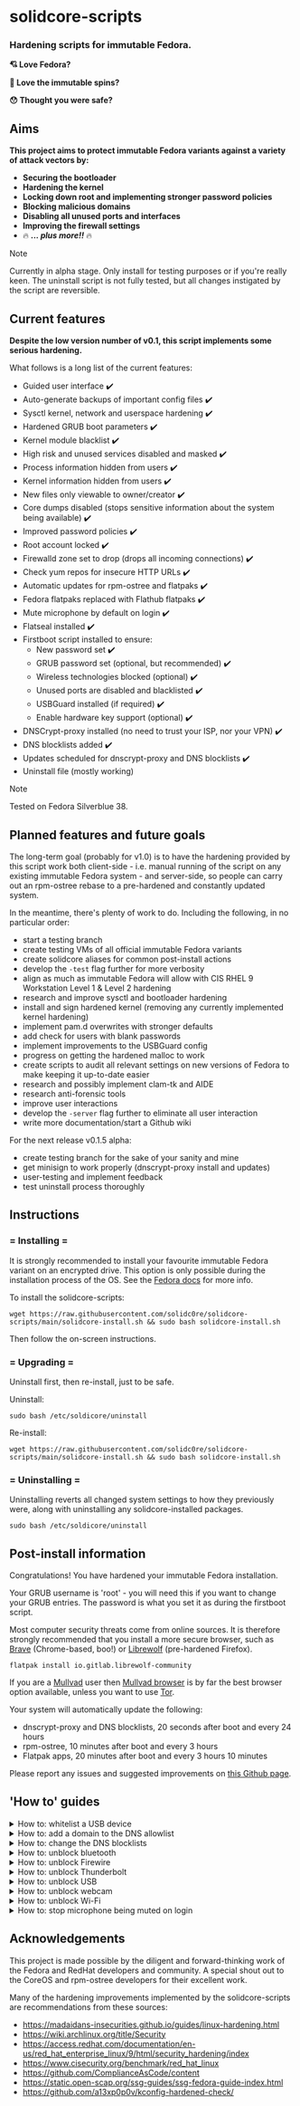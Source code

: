 # solidcore-scripts
### Hardening scripts for immutable Fedora.

**:cupid: Love Fedora?**

**:sparkling_heart: Love the immutable spins?**

**:hushed: Thought you were safe?**


## Aims
**This project aims to protect immutable Fedora variants against a variety of attack vectors by:**
- **Securing the bootloader**
- **Hardening the kernel**
- **Locking down root and implementing stronger password policies**
- **Blocking malicious domains**
- **Disabling all unused ports and interfaces**
- **Improving the firewall settings**
- :fire: ***... plus more!!*** :fire:

> [!NOTE]
> Currently in alpha stage. Only install for testing purposes or if you're really keen. The uninstall script is not fully tested, but all changes instigated by the script are reversible.


## Current features
**Despite the low version number of v0.1, this script implements some serious hardening.**

What follows is a long list of the current features:

- Guided user interface :heavy_check_mark:
- Auto-generate backups of important config files :heavy_check_mark:
- Sysctl kernel, network and userspace hardening :heavy_check_mark:
- Hardened GRUB boot parameters :heavy_check_mark:
- Kernel module blacklist :heavy_check_mark:
- High risk and unused services disabled and masked :heavy_check_mark:
- Process information hidden from users :heavy_check_mark:
- Kernel information hidden from users :heavy_check_mark:
- New files only viewable to owner/creator :heavy_check_mark:
- Core dumps disabled (stops sensitive information about the system being available) :heavy_check_mark:
- Improved password policies :heavy_check_mark:
- Root account locked :heavy_check_mark:
- Firewalld zone set to drop (drops all incoming connections) :heavy_check_mark:
- Check yum repos for insecure HTTP URLs :heavy_check_mark:
- Automatic updates for rpm-ostree and flatpaks :heavy_check_mark:
- Fedora flatpaks replaced with Flathub flatpaks :heavy_check_mark:
- Mute microphone by default on login :heavy_check_mark:
- Flatseal installed :heavy_check_mark:
- Firstboot script installed to ensure:
  - New password set :heavy_check_mark:
  - GRUB password set (optional, but recommended) :heavy_check_mark:
  - Wireless technologies blocked (optional) :heavy_check_mark:
  - Unused ports are disabled and blacklisted :heavy_check_mark:
  - USBGuard installed (if required) :heavy_check_mark:
  - Enable hardware key support (optional) :heavy_check_mark:
- DNSCrypt-proxy installed (no need to trust your ISP, nor your VPN) :heavy_check_mark:
- DNS blocklists added :heavy_check_mark:
- Updates scheduled for dnscrypt-proxy and DNS blocklists :heavy_check_mark:
- Uninstall file (mostly working)

> [!NOTE]
> Tested on Fedora Silverblue 38.

## Planned features and future goals
The long-term goal (probably for v1.0) is to have the hardening provided by this script work both client-side - i.e. manual running of the script on any existing immutable Fedora system - and server-side, so people can carry out an rpm-ostree rebase to a pre-hardened and constantly updated system.

In the meantime, there's plenty of work to do. Including the following, in no particular order:
- start a testing branch
- create testing VMs of all official immutable Fedora variants
- create solidcore aliases for common post-install actions
- develop the `-test` flag further for more verbosity
- align as much as immutable Fedora will allow with CIS RHEL 9 Workstation Level 1 & Level 2 hardening
- research and improve sysctl and bootloader hardening
- install and sign hardened kernel (removing any currently implemented kernel hardening)
- implement pam.d overwrites with stronger defaults
- add check for users with blank passwords
- implement improvements to the USBGuard config
- progress on getting the hardened malloc to work
- create scripts to audit all relevant settings on new versions of Fedora to make keeping it up-to-date easier
- research and possibly implement clam-tk and AIDE
- research anti-forensic tools
- improve user interactions
- develop the `-server` flag further to eliminate all user interaction
- write more documentation/start a Github wiki

For the next release v0.1.5 alpha:
- create testing branch for the sake of your sanity and mine
- get minisign to work properly (dnscrypt-proxy install and updates)
- user-testing and implement feedback
- test uninstall process thoroughly

## Instructions
### = Installing =
It is strongly recommended to install your favourite immutable Fedora variant on an encrypted drive. This option is only possible during the installation process of the OS. See the [Fedora docs](https://docs.fedoraproject.org/en-US/quick-docs/encrypting-drives-using-LUKS/#_creating_encrypted_block_devices_in_anaconda) for more info.

To install the solidcore-scripts:
```
wget https://raw.githubusercontent.com/solidc0re/solidcore-scripts/main/solidcore-install.sh && sudo bash solidcore-install.sh
```

Then follow the on-screen instructions.

### = Upgrading =

Uninstall first, then re-install, just to be safe.

Uninstall:
```
sudo bash /etc/soldicore/uninstall
```

Re-install:
```
wget https://raw.githubusercontent.com/solidc0re/solidcore-scripts/main/solidcore-install.sh && sudo bash solidcore-install.sh
```


### = Uninstalling =
Uninstalling reverts all changed system settings to how they previously were, along with uninstalling any solidcore-installed packages.
```
sudo bash /etc/soldicore/uninstall
```


## Post-install information
Congratulations! You have hardened your immutable Fedora installation.

Your GRUB username is 'root' - you will need this if you want to change your GRUB entries. The password is what you set it as during the firstboot script.

Most computer security threats come from online sources. It is therefore strongly recommended that you install a more secure browser, such as [Brave](https://brave.com/) (Chrome-based, boo!) or [Librewolf](https://librewolf.net/) (pre-hardened Firefox).

```
flatpak install io.gitlab.librewolf-community
```

If you are a [Mullvad](https://mullvad.net/) user then [Mullvad browser](https://flathub.org/apps/net.mullvad.MullvadBrowser) is by far the best browser option available, unless you want to use [Tor](https://flathub.org/apps/com.github.micahflee.torbrowser-launcher).

Your system will automatically update the following:
- dnscrypt-proxy and DNS blocklists, 20 seconds after boot and every 24 hours
- rpm-ostree, 10 minutes after boot and every 3 hours
- Flatpak apps, 20 minutes after boot and every 3 hours 10 minutes

Please report any issues and suggested improvements on [this Github page](https://github.com/solidc0re/solidcore-scripts/issues).

## 'How to' guides

<details>
<summary>How to: whitelist a USB device</summary>
  
### How to: whitelist a USB device

If you notified the script that you use USB ports, it will have installed USBGuard to protect these ports. This means that all unknown USB devices will not be accessible. To whitelist devices:
```
sudo usbguard list-devices
```
```
sudo usbguard allow-device <device number>
```
</details>

<details>
<summary>How to: add a domain to the DNS allowlist</summary>

### How to: add a domain to the DNS allowlist

If you're happy with the blocklist set up but there's still the odd domain that you want to allow that's currently being blocked, then the allowlist is for you. The allowlist is located here: '/usr/local/sbin/dnscrypt-proxy/domains-allowlist.txt'.

To edit:
```
sudo nano /usr/local/sbin/dnscrypt-proxy/domains-allowlist.txt
```
Simply add a domain, such as 'github.com', with each domain on a new line. Once changes have been made to 'domains-allowlist.txt', run the following command to apply them:
```
sudo systemctl start dnscrypt-proxy-update
```

Refer to the https://github.com/DNSCrypt/dnscrypt-proxy/wiki if you need further assistance.
</details>

<details>
<summary>How to: change the DNS blocklists</summary>

### How to: change the DNS blocklists
  
The blocklists are stored in '/usr/local/sbin/dnscrypt-proxy/domains-blocklist.conf'. To edit:
```
sudo nano /usr/local/sbin/dnscrypt-proxy/domains-blocklist.conf
```

Once changes have been made to 'domains-blocklist.conf', run the following command to apply them:
```
sudo systemctl start dnscrypt-proxy-update
```

Refer to https://github.com/DNSCrypt/dnscrypt-proxy/wiki if you need further assistance.
</details>

<details>
<summary>How to: unblock bluetooth</summary>

### How to: unblock bluetooth
  
First:
```
sudo sed -i '/blacklist bluetooth/s/^/#/' /etc/modprobe.d/solidcore-blacklist.conf
```
```
sudo sed -i '/blacklist btusb/s/^/#/' /etc/modprobe.d/solidcore-blacklist.conf
```

Then reboot. After reboot:
```
rkfill unblock bluetooth
```
```
sudo systemctl unmask bluetooth.service
```
```
sudo systemctl enable --now bluetooth.service
```
</details>

<details>
<summary>How to: unblock Firewire</summary>

### How to: unblock Firewire
  
First:
```
sudo sed -i '/blacklist firewire-core/s/^/#/' /etc/modprobe.d/solidcore-blacklist.conf
```
```
sudo sed -i '/blacklist ohcil394/s/^/#/' /etc/modprobe.d/solidcore-blacklist.conf
```
```
sudo sed -i '/blacklist sbp2/s/^/#/' /etc/modprobe.d/solidcore-blacklist.conf
```

Then reboot. After reboot:
```
sudo insmod firewire_core ohcil394 sbp2
```
</details>

<details>
<summary>How to: unblock Thunderbolt</summary>

### How to: unblock Thunderbolt
  
```
sudo sed -i '/blacklist thunderbolt/s/^/#/' /etc/modprobe.d/solidcore-blacklist.conf
```

Then reboot. After reboot:

```
sudo boltctl list
```

Then use:
```
sudo boltctl enable <domain>
```
... for the Thunderbolt domain you wish to enable.
</details>

<details>
<summary>How to: unblock USB</summary>

### How to: unblock USB
  
First:
```
sudo sed -i '/blacklist usbcore/s/^/#/' /etc/modprobe.d/solidcore-blacklist.conf
```
```
sudo sed -i '/blacklist usb_storage/s/^/#/' /etc/modprobe.d/solidcore-blacklist.conf
```

Then reboot. After reboot:
```
sudo insmod usbcore usb_storage
```
</details>

<details>
<summary>How to: unblock webcam</summary>

### How to: unblock webcam
  
First:
```
sudo sed -i '/blacklist uvcvideo/s/^/#/' /etc/modprobe.d/solidcore-blacklist.conf
```

Then reboot. After reboot:
```
sudo insmod uvcvideo
```
</details>
<details>
<summary>How to: unblock Wi-Fi</summary>

### How to: unblock Wi-Fi
  
```
rfkill unblock wifi
```
</details>

<details>
<summary>How to: stop microphone being muted on login</summary>

### How to: stop microphone being muted on login
  
```
sudo rm /etc/xdg/autostart/solidcore-mute-mic.desktop
```
</details>

## Acknowledgements
This project is made possible by the diligent and forward-thinking work of the Fedora and RedHat developers and community. A special shout out to the CoreOS and rpm-ostree developers for their excellent work.

Many of the hardening improvements implemented by the solidcore-scripts are recommendations from these sources:
- https://madaidans-insecurities.github.io/guides/linux-hardening.html
- https://wiki.archlinux.org/title/Security
- https://access.redhat.com/documentation/en-us/red_hat_enterprise_linux/9/html/security_hardening/index
- https://www.cisecurity.org/benchmark/red_hat_linux
- https://github.com/ComplianceAsCode/content
- https://static.open-scap.org/ssg-guides/ssg-fedora-guide-index.html
- https://github.com/a13xp0p0v/kconfig-hardened-check/
